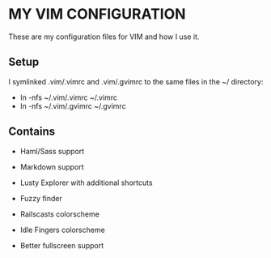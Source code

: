 MY VIM CONFIGURATION
====================

These are my configuration files for VIM and how I use it.

Setup
-----

I symlinked .vim/.vimrc and .vim/.gvimrc to the same files in the ~/ directory:

- ln -nfs ~/.vim/.vimrc ~/.vimrc
- ln -nfs ~/.vim/.gvimrc ~/.gvimrc

Contains
--------

- Haml/Sass support
- Markdown support

- Lusty Explorer with additional shortcuts
- Fuzzy finder

- Railscasts colorscheme
- Idle Fingers colorscheme
- Better fullscreen support
